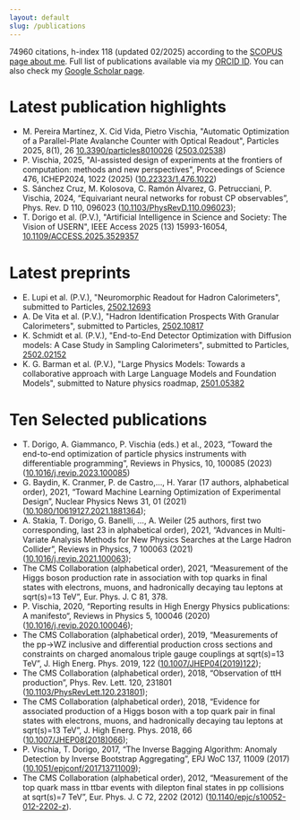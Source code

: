 ```yaml
---
layout: default
slug: /publications
---
```


74960 citations, h-index 118 (updated 02/2025) according to the [SCOPUS page about me](https://www.scopus.com/authid/detail.uri?authorId=54973936800). 
Full list of publications available via my [ORCID ID](https://orcid.org/0000-0002-7088-8557). You can also check my [Google Scholar page](https://scholar.google.com/citations?user=cph_-LwAAAAJ).

# Latest publication highlights

- M. Pereira Martínez, X. Cid Vida, Pietro Vischia, "Automatic Optimization of a Parallel-Plate Avalanche Counter with Optical Readout", Particles 2025, 8(1), 26 [10.3390/particles8010026](https://doi.org/10.3390/particles8010026) ([2503.02538](https://arxiv.org/abs/2503.02538))
- P. Vischia, 2025, "AI-assisted design of experiments at the frontiers of computation: methods and new perspectives", Proceedings of Science 476, ICHEP2024, 1022 (2025) ([10.22323/1.476.1022](https://doi.org/10.22323/1.476.1022))
- S. Sánchez Cruz, M. Kolosova, C. Ramón Álvarez, G. Petrucciani, P. Vischia, 2024, “Equivariant neural networks for robust CP observables”, Phys. Rev. D 110, 096023 ([10.1103/PhysRevD.110.096023](10.1103/PhysRevD.110.096023));
- T. Dorigo et al. (P.V.), "Artificial Intelligence in Science and Society: The Vision of USERN", IEEE Access 2025 (13) 15993-16054, [10.1109/ACCESS.2025.3529357](https://doi.org/10.1109/ACCESS.2025.3529357)

# Latest preprints

- E. Lupi et al. (P.V.), "Neuromorphic Readout for Hadron Calorimeters", submitted to Particles, [2502.12693](https://doi.org/10.48550/arXiv.2502.12693)
- A. De Vita et al. (P.V.), "Hadron Identification Prospects With Granular Calorimeters", submitted to Particles, [2502.10817](https://doi.org/10.48550/arXiv.2502.10817)
- K. Schmidt et al. (P.V.), "End-to-End Detector Optimization with Diffusion models: A Case Study in Sampling Calorimeters", submitted to Particles, [2502.02152](https://doi.org/10.48550/arXiv.2502.02152)
- K. G. Barman et al. (P.V.), "Large Physics Models: Towards a collaborative approach with Large Language Models and Foundation Models", submitted to Nature physics roadmap, [2501.05382](https://doi.org/10.48550/arXiv.2501.05382)


    
# Ten Selected publications

- T. Dorigo, A. Giammanco, P. Vischia (eds.) et al., 2023, “Toward the end-to-end optimization of particle physics instruments with differentiable programming”, Reviews in Physics, 10, 100085 (2023) ([10.1016/j.revip.2023.100085](https://doi.org/10.1016/j.revip.2023.100085))
- G. Baydin, K. Cranmer, P. de Castro,…, H. Yarar (17 authors, alphabetical order), 2021, “Toward Machine Learning Optimization of Experimental Design”, Nuclear Physics News 31, 01 (2021) ([10.1080/10619127.2021.1881364](https://doi.org/10.1080/10619127.2021.1881364));
- A. Stakia, T. Dorigo, G. Banelli, …, A. Weiler (25 authors, first two corresponding, last 23 in alphabetical order), 2021, “Advances in Multi-Variate Analysis Methods for New Physics Searches at the Large Hadron Collider”, Reviews in Physics, 7 100063 (2021) ([10.1016/j.revip.2021.100063](https://doi.org/10.1016/j.revip.2021.100063));
- The CMS Collaboration (alphabetical order), 2021, “Measurement of the Higgs boson production rate in association with top quarks in final states with electrons, muons, and hadronically decaying tau leptons at sqrt(s)=13 TeV”,  Eur. Phys. J. C 81, 378.
- P. Vischia, 2020, “Reporting results in High Energy Physics publications: A manifesto“, Reviews in Physics 5, 100046 (2020) ([10.1016/j.revip.2020.100046](https://doi.org/10.1016/j.revip.2020.100046));
- The CMS Collaboration (alphabetical order), 2019, “Measurements of the pp→WZ inclusive and differential production cross sections and constraints on charged anomalous triple gauge couplings at sqrt(s)=13 TeV”, J. High Energ. Phys. 2019, 122 ([10.1007/JHEP04(2019)122](https://doi.org/10.1007/JHEP04(2019)122));
- The CMS Collaboration (alphabetical order), 2018, “Observation of ttH production”, Phys. Rev. Lett. 120, 231801 ([10.1103/PhysRevLett.120.231801](https://doi.org/10.1103/PhysRevLett.120.231801));
- The CMS Collaboration (alphabetical order), 2018, “Evidence for associated production of a Higgs boson with a top quark pair in final states with electrons, muons, and hadronically decaying tau leptons at sqrt(s)=13 TeV”, J. High Energ. Phys. 2018, 66 ([10.1007/JHEP08(2018)066](https://doi.org/10.1007/JHEP08(2018)066));
- P. Vischia, T. Dorigo, 2017, “The Inverse Bagging Algorithm: Anomaly Detection by Inverse Bootstrap Aggregating”, EPJ WoC 137, 11009 (2017) ([10.1051/epjconf/201713711009](https://doi.org/10.1051/epjconf/201713711009));
- The CMS Collaboration (alphabetical order), 2012, “Measurement of the top quark mass in ttbar events with dilepton final states in pp collisions at sqrt(s)=7 TeV”, Eur. Phys. J. C 72, 2202 (2012) ([10.1140/epjc/s10052-012-2202-z](https://doi.org/10.1140/epjc/s10052-012-2202-z)).


